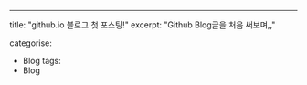 ---

title: "github.io 블로그 첫 포스팅!"
excerpt: "Github Blog글을 처음 써보며,,"

categorise:

- Blog
  tags:
- Blog
